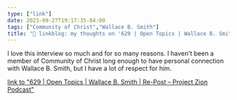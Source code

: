 ```yaml
---
type: ["link"]
date: 2023-09-27T19:17:35-04:00
tags: ["Community of Christ","Wallace B. Smith"]
title: "🔗 linkblog: my thoughts on '629 | Open Topics | Wallace B. Smith | Re-Post – Project Zion Podcast'"
---
```

I love this interview so much and for so many reasons. I haven't been a member of Community of Christ long enough to have personal connection with Wallace B. Smith, but I have a lot of respect for him.

[link to "629 | Open Topics | Wallace B. Smith | Re-Post – Project Zion Podcast"](https://www.projectzionpodcast.org/podcast/629-wallace-b-smith-re-post/)
